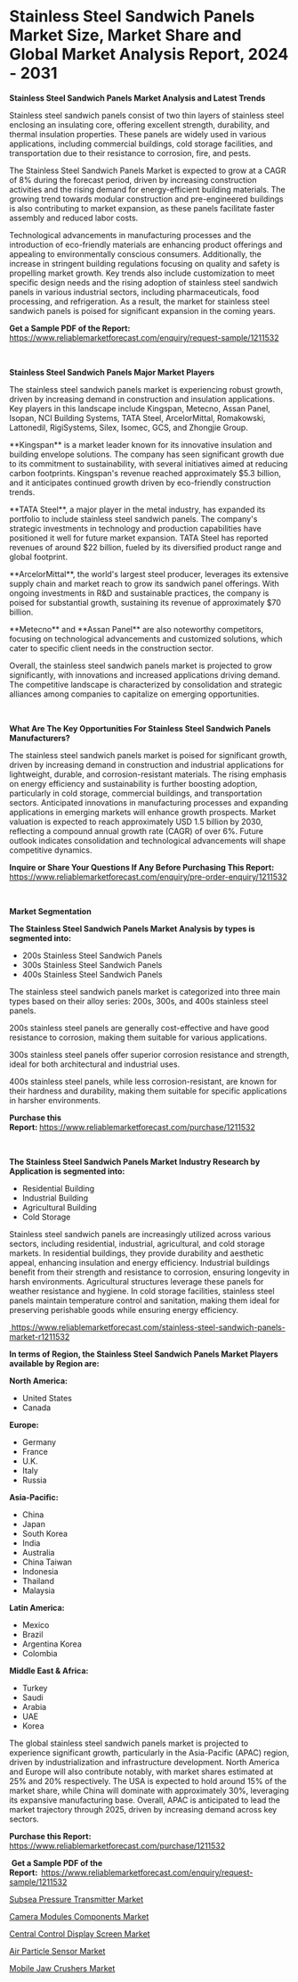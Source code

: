 <p><h1>Stainless Steel Sandwich Panels Market Size, Market Share and Global Market Analysis Report, 2024 - 2031</h1></p><p><strong>Stainless Steel Sandwich Panels Market Analysis and Latest Trends</strong></p>
<p><p>Stainless steel sandwich panels consist of two thin layers of stainless steel enclosing an insulating core, offering excellent strength, durability, and thermal insulation properties. These panels are widely used in various applications, including commercial buildings, cold storage facilities, and transportation due to their resistance to corrosion, fire, and pests.</p><p>The Stainless Steel Sandwich Panels Market is expected to grow at a CAGR of 8% during the forecast period, driven by increasing construction activities and the rising demand for energy-efficient building materials. The growing trend towards modular construction and pre-engineered buildings is also contributing to market expansion, as these panels facilitate faster assembly and reduced labor costs.</p><p>Technological advancements in manufacturing processes and the introduction of eco-friendly materials are enhancing product offerings and appealing to environmentally conscious consumers. Additionally, the increase in stringent building regulations focusing on quality and safety is propelling market growth. Key trends also include customization to meet specific design needs and the rising adoption of stainless steel sandwich panels in various industrial sectors, including pharmaceuticals, food processing, and refrigeration. As a result, the market for stainless steel sandwich panels is poised for significant expansion in the coming years.</p></p>
<p><strong>Get a Sample PDF of the Report:&nbsp;</strong> <a href="https://www.reliablemarketforecast.com/enquiry/request-sample/1211532?utm_campaign=1144&utm_medium=2&utm_source=Github&utm_content=ia&utm_term=05102024&utm_id=stainless-steel-sandwich-panels">https://www.reliablemarketforecast.com/enquiry/request-sample/1211532</a></p>
<p>&nbsp;</p>
<p><strong>Stainless Steel Sandwich Panels Major Market Players</strong></p>
<p><p>The stainless steel sandwich panels market is experiencing robust growth, driven by increasing demand in construction and insulation applications. Key players in this landscape include Kingspan, Metecno, Assan Panel, Isopan, NCI Building Systems, TATA Steel, ArcelorMittal, Romakowski, Lattonedil, RigiSystems, Silex, Isomec, GCS, and Zhongjie Group.</p><p>**Kingspan** is a market leader known for its innovative insulation and building envelope solutions. The company has seen significant growth due to its commitment to sustainability, with several initiatives aimed at reducing carbon footprints. Kingspan's revenue reached approximately $5.3 billion, and it anticipates continued growth driven by eco-friendly construction trends.</p><p>**TATA Steel**, a major player in the metal industry, has expanded its portfolio to include stainless steel sandwich panels. The company's strategic investments in technology and production capabilities have positioned it well for future market expansion. TATA Steel has reported revenues of around $22 billion, fueled by its diversified product range and global footprint.</p><p>**ArcelorMittal**, the world's largest steel producer, leverages its extensive supply chain and market reach to grow its sandwich panel offerings. With ongoing investments in R&D and sustainable practices, the company is poised for substantial growth, sustaining its revenue of approximately $70 billion.</p><p>**Metecno** and **Assan Panel** are also noteworthy competitors, focusing on technological advancements and customized solutions, which cater to specific client needs in the construction sector.</p><p>Overall, the stainless steel sandwich panels market is projected to grow significantly, with innovations and increased applications driving demand. The competitive landscape is characterized by consolidation and strategic alliances among companies to capitalize on emerging opportunities.</p></p>
<p>&nbsp;</p>
<p><strong>What Are The Key Opportunities For Stainless Steel Sandwich Panels Manufacturers?</strong></p>
<p><p>The stainless steel sandwich panels market is poised for significant growth, driven by increasing demand in construction and industrial applications for lightweight, durable, and corrosion-resistant materials. The rising emphasis on energy efficiency and sustainability is further boosting adoption, particularly in cold storage, commercial buildings, and transportation sectors. Anticipated innovations in manufacturing processes and expanding applications in emerging markets will enhance growth prospects. Market valuation is expected to reach approximately USD 1.5 billion by 2030, reflecting a compound annual growth rate (CAGR) of over 6%. Future outlook indicates consolidation and technological advancements will shape competitive dynamics.</p></p>
<p><strong>Inquire or Share Your Questions If Any Before Purchasing This Report:</strong> <a href="https://www.reliablemarketforecast.com/enquiry/pre-order-enquiry/1211532?utm_campaign=1144&utm_medium=2&utm_source=Github&utm_content=ia&utm_term=05102024&utm_id=stainless-steel-sandwich-panels">https://www.reliablemarketforecast.com/enquiry/pre-order-enquiry/1211532</a></p>
<p>&nbsp;</p>
<p><strong>Market Segmentation</strong></p>
<p><strong>The Stainless Steel Sandwich Panels Market Analysis by types is segmented into:</strong></p>
<p><ul><li>200s Stainless Steel Sandwich Panels</li><li>300s Stainless Steel Sandwich Panels</li><li>400s Stainless Steel Sandwich Panels</li></ul></p>
<p><p>The stainless steel sandwich panels market is categorized into three main types based on their alloy series: 200s, 300s, and 400s stainless steel panels. </p><p>200s stainless steel panels are generally cost-effective and have good resistance to corrosion, making them suitable for various applications. </p><p>300s stainless steel panels offer superior corrosion resistance and strength, ideal for both architectural and industrial uses. </p><p>400s stainless steel panels, while less corrosion-resistant, are known for their hardness and durability, making them suitable for specific applications in harsher environments.</p></p>
<p><strong>Purchase this Report:&nbsp;</strong><a href="https://www.reliablemarketforecast.com/purchase/1211532?utm_campaign=1144&utm_medium=2&utm_source=Github&utm_content=ia&utm_term=05102024&utm_id=stainless-steel-sandwich-panels">https://www.reliablemarketforecast.com/purchase/1211532</a></p>
<p>&nbsp;</p>
<p><strong>The Stainless Steel Sandwich Panels Market Industry Research by Application is segmented into:</strong></p>
<p><ul><li>Residential Building</li><li>Industrial Building</li><li>Agricultural Building</li><li>Cold Storage</li></ul></p>
<p><p>Stainless steel sandwich panels are increasingly utilized across various sectors, including residential, industrial, agricultural, and cold storage markets. In residential buildings, they provide durability and aesthetic appeal, enhancing insulation and energy efficiency. Industrial buildings benefit from their strength and resistance to corrosion, ensuring longevity in harsh environments. Agricultural structures leverage these panels for weather resistance and hygiene. In cold storage facilities, stainless steel panels maintain temperature control and sanitation, making them ideal for preserving perishable goods while ensuring energy efficiency.</p></p>
<p><a href="https://www.reliablemarketforecast.com/stainless-steel-sandwich-panels-market-r1211532?utm_campaign=1144&utm_medium=2&utm_source=Github&utm_content=ia&utm_term=05102024&utm_id=stainless-steel-sandwich-panels">&nbsp;https://www.reliablemarketforecast.com/stainless-steel-sandwich-panels-market-r1211532</a></p>
<p><strong>In terms of Region, the Stainless Steel Sandwich Panels Market Players available by Region are:</strong></p>
<p>
    <p> <strong> North America: </strong>
        <ul>
            <li>United States</li>
            <li>Canada</li>
        </ul>
        </p> 
    <p> <strong> Europe: </strong>
        <ul>
            <li>Germany</li>
            <li>France</li>
            <li>U.K.</li>
            <li>Italy</li>
            <li>Russia</li>
        </ul>
        </p> 
    <p> <strong> Asia-Pacific: </strong>
        <ul>
            <li>China</li>
            <li>Japan</li>
            <li>South Korea</li>
            <li>India</li>
            <li>Australia</li>
            <li>China Taiwan</li>
            <li>Indonesia</li>
            <li>Thailand</li>
            <li>Malaysia</li>
        </ul>
        </p> 
    <p> <strong> Latin America: </strong>
        <ul>
            <li>Mexico</li>
            <li>Brazil</li>
            <li>Argentina Korea</li>
            <li>Colombia</li>
        </ul>
        </p> 
    <p> <strong> Middle East & Africa: </strong>
        <ul>
            <li>Turkey</li>
            <li>Saudi</li>
            <li>Arabia</li>
            <li>UAE</li>
            <li>Korea</li>
        </ul>
    </p>
    </p>
<p><p>The global stainless steel sandwich panels market is projected to experience significant growth, particularly in the Asia-Pacific (APAC) region, driven by industrialization and infrastructure development. North America and Europe will also contribute notably, with market shares estimated at 25% and 20% respectively. The USA is expected to hold around 15% of the market share, while China will dominate with approximately 30%, leveraging its expansive manufacturing base. Overall, APAC is anticipated to lead the market trajectory through 2025, driven by increasing demand across key sectors.</p></p>
<p><strong>Purchase this Report: </strong><a href="https://www.reliablemarketforecast.com/purchase/1211532?utm_campaign=1144&utm_medium=2&utm_source=Github&utm_content=ia&utm_term=05102024&utm_id=stainless-steel-sandwich-panels">https://www.reliablemarketforecast.com/purchase/1211532</a></p>
<p>&nbsp;<strong>Get a Sample PDF of the Report:&nbsp;&nbsp;</strong><a href="https://www.reliablemarketforecast.com/enquiry/request-sample/1211532?utm_campaign=1144&utm_medium=2&utm_source=Github&utm_content=ia&utm_term=05102024&utm_id=stainless-steel-sandwich-panels">https://www.reliablemarketforecast.com/enquiry/request-sample/1211532</a></p>
<p><strong></strong></p>
<p><p><a href="https://github.com/mabutironaldo/Market-Research-Report-List-6/blob/main/subsea-pressure-transmitter-market.md?utm_campaign=1144&utm_medium=2&utm_source=Github&utm_content=ia&utm_term=05102024&utm_id=stainless-steel-sandwich-panels">Subsea Pressure Transmitter Market</a></p><p><a href="https://issuu.com/reportprime-2/docs/camera-modules-components-market-si_0beb8bc4702f50?utm_campaign=1144&utm_medium=2&utm_source=Github&utm_content=ia&utm_term=05102024&utm_id=stainless-steel-sandwich-panels">Camera Modules Components Market</a></p><p><a href="https://issuu.com/reportprime-2/docs/central-control-display-screen-mark_e3c19edd11fef1?utm_campaign=1144&utm_medium=2&utm_source=Github&utm_content=ia&utm_term=05102024&utm_id=stainless-steel-sandwich-panels">Central Control Display Screen Market</a></p><p><a href="https://www.linkedin.com/pulse/global-air-particle-sensor-market-focus-product-type-highly-n2ple?utm_campaign=1144&utm_medium=2&utm_source=Github&utm_content=ia&utm_term=05102024&utm_id=stainless-steel-sandwich-panels">Air Particle Sensor Market</a></p><p><a href="https://www.linkedin.com/pulse/strategic-market-insights-navigating-global-mobile-jaw-crushers-etstc?utm_campaign=1144&utm_medium=2&utm_source=Github&utm_content=ia&utm_term=05102024&utm_id=stainless-steel-sandwich-panels">Mobile Jaw Crushers Market</a></p></p>